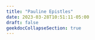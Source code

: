 ```yaml
---
title: "Pauline Epistles"
date: 2023-03-28T10:51:11-05:00
draft: false
geekdocCollapseSection: true
---
```


